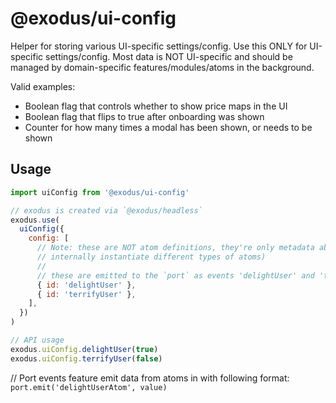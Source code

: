 # @exodus/ui-config

Helper for storing various UI-specific settings/config. Use this ONLY for UI-specific settings/config. Most data is NOT UI-specific and should be managed by domain-specific features/modules/atoms in the background.

Valid examples:

- Boolean flag that controls whether to show price maps in the UI
- Boolean flag that flips to true after onboarding was shown
- Counter for how many times a modal has been shown, or needs to be shown

## Usage

```js
import uiConfig from '@exodus/ui-config'

// exodus is created via `@exodus/headless`
exodus.use(
  uiConfig({
    config: [
      // Note: these are NOT atom definitions, they're only metadata about atoms: `id` and later `type` (so we can
      // internally instantiate different types of atoms)
      //
      // these are emitted to the `port` as events 'delightUser' and 'terrifyUser'
      { id: 'delightUser' },
      { id: 'terrifyUser' },
    ],
  })
)

// API usage
exodus.uiConfig.delightUser(true)
exodus.uiConfig.terrifyUser(false)
```

// Port events
feature emit data from atoms in with following format: `port.emit('delightUserAtom', value)`
